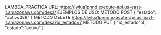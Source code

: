 LAMBDA_PRACTICA
URL: 
https://lwlua1pnnd.execute-api.us-east-1.amazonaws.com/desa/
EJEMPLOS DE USO: 
MÉTODO POST 
{ 
"estado": "activo259" 
}
MÉTODO DELETE 
https://lwlua1pnnd.execute-api.us-east-1.amazonaws.com/desa?id_estado=7
MÉTODO PUT 
{ 
"id_estado":4, 
"estado":"activo" 
}

